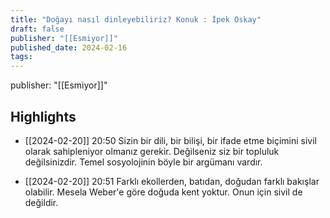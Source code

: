 ```yaml
---
title: "Doğayı nasıl dinleyebiliriz? Konuk : İpek Oskay"
draft: false
publisher: "[[Esmiyor]]"
published_date: 2024-02-16
tags:
---
```

publisher: "[[Esmiyor]]"


## Highlights
* [[2024-02-20]] 20:50  Sizin bir dili, bir bilişi, bir ifade etme biçimini sivil olarak sahipleniyor olmanız gerekir. Değilseniz siz bir topluluk değilsinizdir. Temel sosyolojinin böyle bir argümanı vardır.

* [[2024-02-20]] 20:51  Farklı ekollerden, batıdan, doğudan farklı bakışlar olabilir. Mesela Weber'e göre doğuda kent yoktur. Onun için sivil de değildir.

